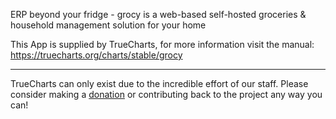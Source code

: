 ERP beyond your fridge - grocy is a web-based self-hosted groceries & household management solution for your home

This App is supplied by TrueCharts, for more information visit the manual: https://truecharts.org/charts/stable/grocy

---

TrueCharts can only exist due to the incredible effort of our staff.
Please consider making a [donation](https://truecharts.org/docs/about/sponsor) or contributing back to the project any way you can!
